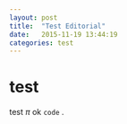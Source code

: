 ```yaml
---
layout: post
title:  "Test Editorial"
date:   2015-11-19 13:44:19
categories: test
---
```

# test

test $\pi$ ok `code` .
